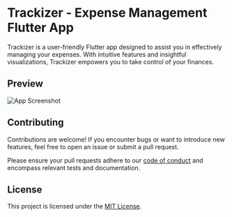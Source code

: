 # Trackizer - Expense Management Flutter App

Trackizer is a user-friendly Flutter app designed to assist you in effectively managing your expenses. With intuitive features and insightful visualizations, Trackizer empowers you to take control of your finances.

## Preview

![App Screenshot](screenshot.png)

## Contributing

Contributions are welcome! If you encounter bugs or want to introduce new features, feel free to open an issue or submit a pull request.

Please ensure your pull requests adhere to our [code of conduct](CODE_OF_CONDUCT.md) and encompass relevant tests and documentation.

## License

This project is licensed under the [MIT License](LICENSE.md).
